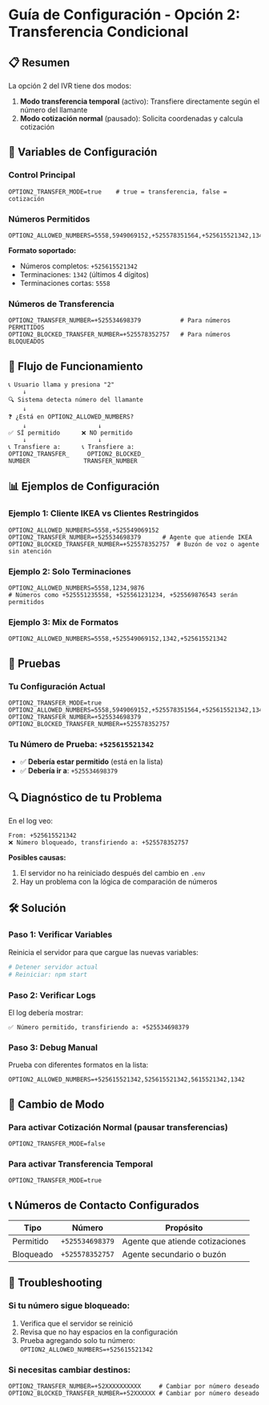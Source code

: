 # Guía de Configuración - Opción 2: Transferencia Condicional

## 📋 Resumen
La opción 2 del IVR tiene dos modos:
1. **Modo transferencia temporal** (activo): Transfiere directamente según el número del llamante
2. **Modo cotización normal** (pausado): Solicita coordenadas y calcula cotización

## 🔧 Variables de Configuración

### Control Principal
```env
OPTION2_TRANSFER_MODE=true    # true = transferencia, false = cotización
```

### Números Permitidos
```env
OPTION2_ALLOWED_NUMBERS=5558,5949069152,+525578351564,+525615521342,1342
```
**Formato soportado:**
- Números completos: `+525615521342`
- Terminaciones: `1342` (últimos 4 dígitos)
- Terminaciones cortas: `5558`

### Números de Transferencia
```env
OPTION2_TRANSFER_NUMBER=+525534698379           # Para números PERMITIDOS
OPTION2_BLOCKED_TRANSFER_NUMBER=+525578352757   # Para números BLOQUEADOS
```

## 🔄 Flujo de Funcionamiento

```
📞 Usuario llama y presiona "2"
    ↓
🔍 Sistema detecta número del llamante
    ↓
❓ ¿Está en OPTION2_ALLOWED_NUMBERS?
    ↓                    ↓
✅ SÍ permitido      ❌ NO permitido
    ↓                    ↓
📞 Transfiere a:      📞 Transfiere a:
OPTION2_TRANSFER_     OPTION2_BLOCKED_
NUMBER               TRANSFER_NUMBER
```

## 📊 Ejemplos de Configuración

### Ejemplo 1: Cliente IKEA vs Clientes Restringidos
```env
OPTION2_ALLOWED_NUMBERS=5558,+525549069152
OPTION2_TRANSFER_NUMBER=+525534698379      # Agente que atiende IKEA
OPTION2_BLOCKED_TRANSFER_NUMBER=+525578352757  # Buzón de voz o agente sin atención
```

### Ejemplo 2: Solo Terminaciones
```env
OPTION2_ALLOWED_NUMBERS=5558,1234,9876
# Números como +525551235558, +525561231234, +525569876543 serán permitidos
```

### Ejemplo 3: Mix de Formatos
```env
OPTION2_ALLOWED_NUMBERS=5558,+525549069152,1342,+525615521342
```

## 🧪 Pruebas

### Tu Configuración Actual
```env
OPTION2_TRANSFER_MODE=true
OPTION2_ALLOWED_NUMBERS=5558,5949069152,+525578351564,+525615521342,1342
OPTION2_TRANSFER_NUMBER=+525534698379
OPTION2_BLOCKED_TRANSFER_NUMBER=+525578352757
```

### Tu Número de Prueba: `+525615521342`
- ✅ **Debería estar permitido** (está en la lista)
- ✅ **Debería ir a**: `+525534698379`

## 🔍 Diagnóstico de tu Problema

En el log veo:
```
From: +525615521342
❌ Número bloqueado, transfiriendo a: +525578352757
```

**Posibles causas:**
1. El servidor no ha reiniciado después del cambio en `.env`
2. Hay un problema con la lógica de comparación de números

## 🛠️ Solución

### Paso 1: Verificar Variables
Reinicia el servidor para que cargue las nuevas variables:
```bash
# Detener servidor actual
# Reiniciar: npm start
```

### Paso 2: Verificar Logs
El log debería mostrar:
```
✅ Número permitido, transfiriendo a: +525534698379
```

### Paso 3: Debug Manual
Prueba con diferentes formatos en la lista:
```env
OPTION2_ALLOWED_NUMBERS=+525615521342,525615521342,5615521342,1342
```

## 📝 Cambio de Modo

### Para activar Cotización Normal (pausar transferencias)
```env
OPTION2_TRANSFER_MODE=false
```

### Para activar Transferencia Temporal
```env
OPTION2_TRANSFER_MODE=true
```

## 📞 Números de Contacto Configurados

| Tipo | Número | Propósito |
|------|--------|-----------|
| Permitido | `+525534698379` | Agente que atiende cotizaciones |
| Bloqueado | `+525578352757` | Agente secundario o buzón |

## 🚨 Troubleshooting

### Si tu número sigue bloqueado:
1. Verifica que el servidor se reinició
2. Revisa que no hay espacios en la configuración
3. Prueba agregando solo tu número: `OPTION2_ALLOWED_NUMBERS=+525615521342`

### Si necesitas cambiar destinos:
```env
OPTION2_TRANSFER_NUMBER=+52XXXXXXXXXX     # Cambiar por número deseado
OPTION2_BLOCKED_TRANSFER_NUMBER=+52XXXXXX # Cambiar por número deseado
```